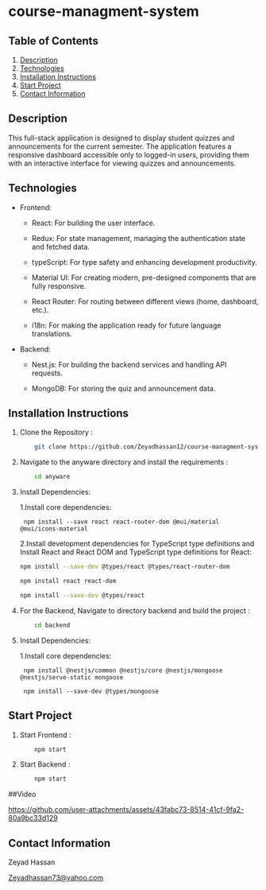 # course-managment-system

## Table of Contents
1. [Description](#description)
3. [Technologies](#technologies)
4. [Installation Instructions](#installation-instructions)
5. [Start Project](#start-project)
7. [Contact Information](#contact-information)

## Description

This full-stack application is designed to display student quizzes and announcements for the current semester. The application features a responsive dashboard accessible only to logged-in users, providing them with an interactive interface for viewing quizzes and announcements. 




## Technologies 


- Frontend:
    
    - React: For building the user interface.

    - Redux: For state management, managing the authentication state and fetched data.

    - typeScript: For type safety and enhancing development productivity.

    - Material UI: For creating modern, pre-designed components that are fully responsive.

    - React Router: For routing between different views (home, dashboard, etc.).

    - i18n: For making the application ready for future language translations.

- Backend:
    
    - Nest.js: For building the backend services and handling API requests.

    - MongoDB: For storing the quiz and announcement data.




## Installation Instructions

1. Clone the Repository :

    ```Bash
        git clone https://github.com/Zeyadhassan12/course-managment-system.git
2. Navigate to the anyware directory and install the requirements :

    ```bash
        cd anyware
3. Install Dependencies:

    1.Install core dependencies:

        npm install --save react react-router-dom @mui/material @mui/icons-material
    2.Install development dependencies for TypeScript type definitions and Install React and React DOM and TypeScript type definitions for React:
    ```bash
    npm install --save-dev @types/react @types/react-router-dom

    npm install react react-dom

    npm install --save-dev @types/react


4. For the Backend, Navigate to  directory backend and build the project :
    ```bash
        cd backend
5. Install Dependencies:

    1.Install core dependencies:

        npm install @nestjs/common @nestjs/core @nestjs/mongoose @nestjs/serve-static mongoose

        npm install --save-dev @types/mongoose
         
## Start Project

1. Start Frontend : 

    ```bash
        npm start
2. Start Backend :
    ```bash
        npm start

##Video



https://github.com/user-attachments/assets/43fabc73-8514-41cf-9fa2-80a9bc33d129


## Contact Information

Zeyad Hassan 

Zeyadhassan73@yahoo.com
